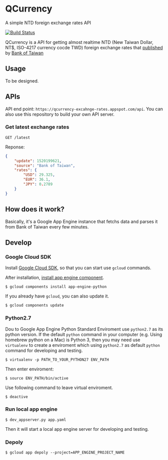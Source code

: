 # QCurrency 
A simple NTD foreign exchange rates API

[![Build Status](https://travis-ci.org/qcl/QCurrency.svg?branch=master)](https://travis-ci.org/qcl/QCurrency)

QCurrency is a API for getting almost realtime NTD (New Taiwan Dollar, NT$, ISO-4217 currency cocde TWD) foreign exchange rates that [published](http://rate.bot.com.tw/) by [Bank of Taiwan](http://www.bot.com.tw/)

## Usage

To be designed.

## APIs

API end point: `https://qcurrency-excahnge-rates.appspot.com/api`. You can also use this repository to build your own API server.

### Get latest exchange rates

```http
GET /latest
```

Reponse:

```json
{
	"update": 1520199621,
	"source": "Bank of Taiwan",
	"rates": {
		"USD": 29.325,
		"EUR": 36.1,
		"JPY": 0.2789
	}
}
```

## How does it work?

Basically, it's a Google App Engine instance that fetchs data and parses it from Bank of Taiwan every few minutes. 

## Develop

### Google Cloud SDK

Install [Google Cloud SDK](https://cloud.google.com/sdk/downloads), so that you can start use `gcloud` commands.

After installation, [install app engine component](https://cloud.google.com/appengine/docs/standard/python/download).

```
$ gcloud components install app-engine-python
```

If you already have `gcloud`, you can also update it.

```
$ gcloud components update
```

### Python2.7

Dou to Google App Engine Python Standard Enviroment use `python2.7` as its python version. If the default `python` command in your computer (e.g. Using homebrew python on a Mac) is Python 3, then you may need use `virtualenv` to create a enviroment which using `python2.7` as default `python` command for developing and testing.

```
$ virtualenv -p PATH_TO_YOUR_PYTHON27 ENV_PATH
```

Then enter enviroment:

```
$ source ENV_PATH/bin/active
```

Use following command to leave virtual enviroment.

```
$ deactive
```

### Run local app engine 

```
$ dev_appserver.py app.yaml
```

Then it will start a local app engine server for developing and testing.

### Depoly

```
$ gcloud app depoly --project=APP_ENGINE_PROJECT_NAME
```